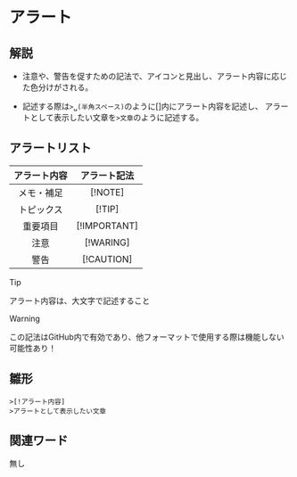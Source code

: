 # アラート  
## 解説  
* 注意や、警告を促すための記法で、アイコンと見出し、アラート内容に応じた色分けがされる。

* 記述する際は`>␣(半角スペース)`のように[]内にアラート内容を記述し、
  アラートとして表示したい文章を`>文章`のように記述する。
## アラートリスト
|アラート内容|アラート記法|
|:---------:|:----------:|
|メモ・補足  |[!NOTE]     |
|トピックス  |[!TIP]      |
|重要項目    |[!IMPORTANT]|
|注意        |[!WARING]   |
|警告        |[!CAUTION]  |

>[!TIP]
>アラート内容は、大文字で記述すること

>[!WARNING]
>この記法はGitHub内で有効であり、他フォーマットで使用する際は機能しない可能性あり！

## 雛形  
```
>[!アラート内容]
>アラートとして表示したい文章
```
## 関連ワード  
無し

